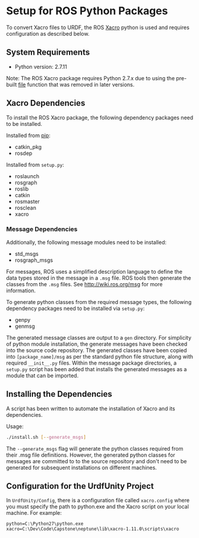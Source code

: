 # Setup for ROS Python Packages

To convert Xacro files to URDF, the ROS [Xacro](http://wiki.ros.org/xacro) python is used and requires configuration as described below.

## System Requirements

* Python version: 2.7.11

Note: The ROS Xacro package requires Python 2.7.x due to using the pre-built [file](https://docs.python.org/2/library/functions.html#file) function that was removed in later versions.

## Xacro Dependencies

To install the ROS Xacro package, the following dependency packages need to be installed.

Installed from [pip](https://pip.pypa.io/en/stable/):

* catkin_pkg
* rosdep

Installed from `setup.py`:

* roslaunch
* rosgraph
* roslib
* catkin
* rosmaster
* rosclean
* xacro

### Message Dependencies

Additionally, the following message modules need to be installed:

* std_msgs
* rosgraph_msgs

For messages, ROS uses a simplified description language to define the data types stored in the message in a `.msg` file.  ROS tools then generate the classes from the `.msg` files.  See http://wiki.ros.org/msg for more information.

To generate python classes from the required message types, the following dependency packages need to be installed via `setup.py`:

* genpy
* genmsg

The generated message classes are output to a `gen` directory.  For simplicity of python module installation, the generate messages have been checked into the source code repository.  The generated classes have been copied into `[package_name]/msg` as per the standard python file structure, along with required `__init__.py` files. Within the message package directories, a `setup.py` script has been added that installs the generated messages as a module that can be imported.

## Installing the Dependencies

A script has been written to automate the installation of Xacro and its dependencies.

Usage:
```bash
./install.sh [--generate_msgs]
```

The `--generate_msgs` flag will generate the python classes required from their .msg file definitions.  However, the generated python classes for messages are committed to to the source repository and don't need to be generated for subsequent installations on different machines.

## Configuration for the UrdfUnity Project

In `UrdfUnity/Config`, there is a configuration file called `xacro.config` where you must specify the path to python.exe and the Xacro script on your local machine.  For example:

```
python=C:\Python27\python.exe
xacro=C:\Dev\Code\Capstone\neptune\lib\xacro-1.11.0\scripts\xacro
```